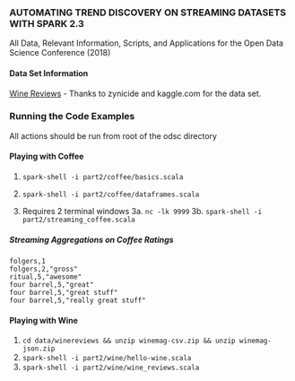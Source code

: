 ### AUTOMATING TREND DISCOVERY ON STREAMING DATASETS WITH SPARK 2.3
All Data, Relevant Information, Scripts, and Applications for the Open Data Science Conference (2018)

#### Data Set Information
[Wine Reviews](https://www.kaggle.com/zynicide/wine-reviews) - Thanks to zynicide and kaggle.com for the data set.

### Running the Code Examples
All actions should be run from root of the odsc directory

#### Playing with Coffee
1. `spark-shell -i part2/coffee/basics.scala`
2. `spark-shell -i part2/coffee/dataframes.scala`

3. Requires 2 terminal windows
3a. `nc -lk 9999`
3b. `spark-shell -i part2/streaming_coffee.scala`

##### Streaming Aggregations on Coffee Ratings
~~~
folgers,1
folgers,2,"gross"
ritual,5,"awesome"
four barrel,5,"great"
four barrel,5,"great stuff"
four barrel,5,"really great stuff"
~~~

#### Playing with Wine
1. `cd data/winereviews && unzip winemag-csv.zip && unzip winemag-json.zip`
2. `spark-shell -i part2/wine/hello-wine.scala`
3. `spark-shell -i part2/wine/wine_reviews.scala`



